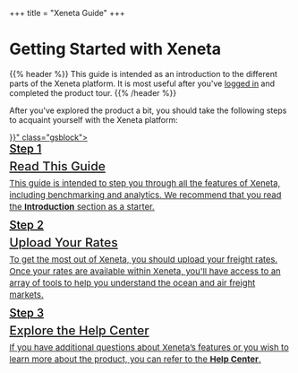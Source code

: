 +++
title = "Xeneta Guide"
+++

# Getting Started with Xeneta

{{% header %}} This guide is intended as an introduction to the different parts of the Xeneta platform. It is most useful after you've <a href="https://app.xeneta.com/" target="_blank">logged in</a> and completed the product tour. {{% /header %}}

After you've explored the product a bit, you should take the following steps to acquaint yourself with the Xeneta platform:

<div style="margin-bottom:10px;">
	<a href="{{< ref "/Introduction" >}}" class="gsblock">
	<div style="margin-bottom:6px;color:black;font-weight:500;font-size:20px;">Step 1</div>
	<div style="font-weight:500;font-size:22px;margin-bottom:3px;padding-bottom:4px;">Read This Guide</div>
	<div style="font-size:15px;line-height:1.4;color:#212121;">This guide is intended to step you through all the features of Xeneta, including benchmarking and analytics. We recommend that you read the <strong>Introduction</strong> section as a starter.</div>
	</a>
</div>

<div style="margin-bottom:10px;">
	<a href="https://app.xeneta.com/my-company/upload-rates" target="_blank" class="gsblock">
	<div style="margin-bottom:6px;color:black;font-weight:500;font-size:20px;">Step 2</div>
	<div style="font-weight:500;font-size:22px;margin-bottom:3px;padding-bottom:4px;">Upload Your Rates</div>
	<div style="font-size:15px;line-height:1.4;color:#212121;">To get the most out of Xeneta, you should upload your freight rates. Once your rates are available within Xeneta, you'll have access to an array of tools to help you understand the ocean and air freight markets.</div>
	</a>
</div>

<div>
	<a href="https://support.xeneta.com/hc/en-us" target="_blank" class="gsblock">
	<div style="margin-bottom:6px;color:black;font-weight:500;font-size:20px;">Step 3</div>
	<div style="font-weight:500;font-size:22px;margin-bottom:3px;padding-bottom:4px;">Explore the Help Center</div>
	<div style="font-size:15px;line-height:1.4;color:#212121;">If you have additional questions about Xeneta’s features or you wish to learn more about the product, you can refer to the <strong>Help Center</strong>.</div>
	</a>
</div>

